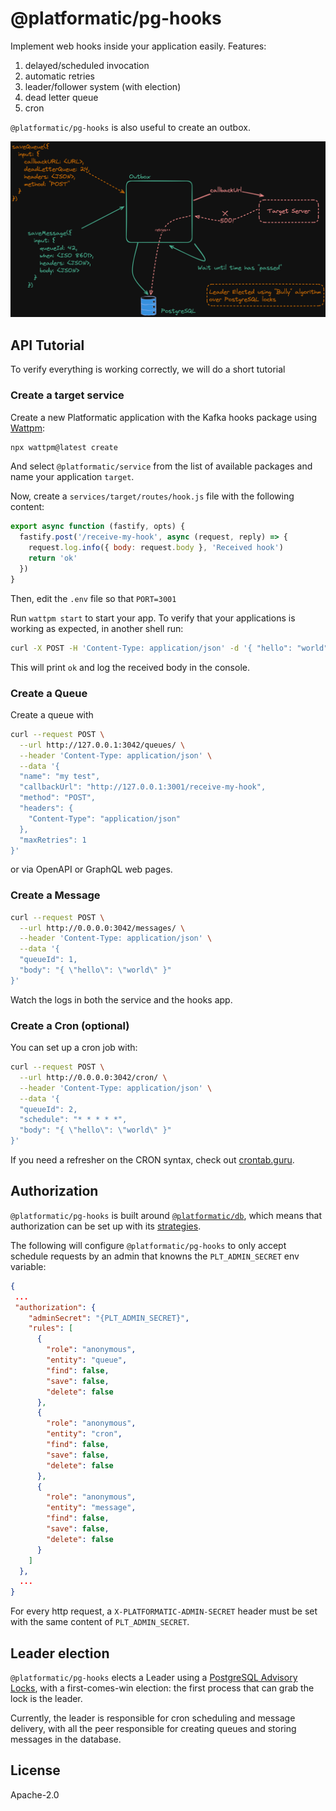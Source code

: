 # @platformatic/pg-hooks

Implement web hooks inside your application easily.
Features:

1. delayed/scheduled invocation
2. automatic retries
3. leader/follower system (with election)
4. dead letter queue
5. cron

`@platformatic/pg-hooks` is also useful to create an outbox.

![Architecture](./architecture.png)

## API Tutorial

To verify everything is working correctly, we will do a short tutorial

### Create a target service

Create a new Platformatic application with the Kafka hooks package using [Wattpm](https://platformatic.io/docs/wattpm):

```bash
npx wattpm@latest create
```

And select `@platformatic/service` from the list of available packages and name your application `target`.


Now, create a `services/target/routes/hook.js` file with the following content:

```js
export async function (fastify, opts) {
  fastify.post('/receive-my-hook', async (request, reply) => {
    request.log.info({ body: request.body }, 'Received hook')
    return 'ok'
  })
}
```

Then, edit the `.env` file so that `PORT=3001`

Run `wattpm start` to start your app. To verify that your applications is working as expected, in another shell run:

```bash
curl -X POST -H 'Content-Type: application/json' -d '{ "hello": "world" }' http://127.0.0.1:3001/receive-my-hook
```

This will print `ok` and log the received body in the console.

### Create a Queue

Create a queue with

```bash
curl --request POST \
  --url http://127.0.0.1:3042/queues/ \
  --header 'Content-Type: application/json' \
  --data '{
  "name": "my test",
  "callbackUrl": "http://127.0.0.1:3001/receive-my-hook",
  "method": "POST",
  "headers": {
    "Content-Type": "application/json"
  },
  "maxRetries": 1
}'
```

or via OpenAPI or GraphQL web pages.

### Create a Message

```bash
curl --request POST \
  --url http://0.0.0.0:3042/messages/ \
  --header 'Content-Type: application/json' \
  --data '{
  "queueId": 1,
  "body": "{ \"hello\": \"world\" }"
}'
```

Watch the logs in both the service and the hooks app.

### Create a Cron (optional)

You can set up a cron job with:

```bash
curl --request POST \
  --url http://0.0.0.0:3042/cron/ \
  --header 'Content-Type: application/json' \
  --data '{
  "queueId": 2,
  "schedule": "* * * * *",
  "body": "{ \"hello\": \"world\" }"
}'
```

If you need a refresher on the CRON syntax, check out [crontab.guru](https://crontab.guru).

## Authorization

`@platformatic/pg-hooks` is built around [`@platformatic/db`](https://docs.platformatic.dev/docs/reference/db/overview),
which means that authorization can be set up with its [strategies](https://docs.platformatic.dev/docs/reference/db/authorization/strategies).

The following will configure `@platformatic/pg-hooks` to only accept schedule requests by an admin that knowns the
`PLT_ADMIN_SECRET` env variable:

```json
{
 ...
 "authorization": {
    "adminSecret": "{PLT_ADMIN_SECRET}",
    "rules": [
      {
        "role": "anonymous",
        "entity": "queue",
        "find": false,
        "save": false,
        "delete": false
      },
      {
        "role": "anonymous",
        "entity": "cron",
        "find": false,
        "save": false,
        "delete": false
      },
      {
        "role": "anonymous",
        "entity": "message",
        "find": false,
        "save": false,
        "delete": false
      }
    ]
  },
  ...
}
```

For every http request, a `X-PLATFORMATIC-ADMIN-SECRET` header must be set with the same content of `PLT_ADMIN_SECRET`.

## Leader election

`@platformatic/pg-hooks` elects a Leader using a [PostgreSQL Advisory Locks](https://www.postgresql.org/docs/current/explicit-locking.html#ADVISORY-LOCKS),
with a first-comes-win election: the first process that can grab the lock is the leader.

Currently, the leader is responsible for cron scheduling and message delivery, with all the peer responsible for
creating queues and storing messages in the database.

## License

Apache-2.0
